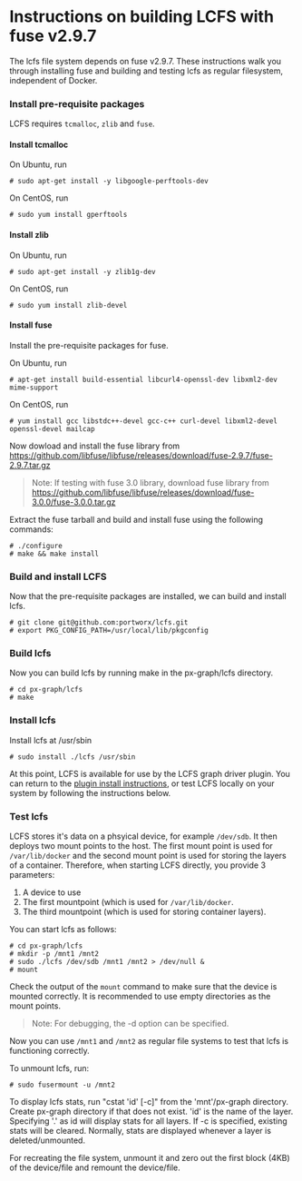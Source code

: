 # Instructions on building LCFS with fuse v2.9.7
The lcfs file system depends on fuse v2.9.7.  These instructions walk you through installing fuse and building and testing lcfs as regular filesystem, independent of Docker.

### Install pre-requisite packages
LCFS requires `tcmalloc`, `zlib` and `fuse`.

#### Install tcmalloc

On Ubuntu, run 

```
# sudo apt-get install -y libgoogle-perftools-dev
```

On CentOS, run

```
# sudo yum install gperftools
```

#### Install zlib

On Ubuntu, run

```
# sudo apt-get install -y zlib1g-dev
```

On CentOS, run

```
# sudo yum install zlib-devel
```

#### Install fuse
Install the pre-requisite packages for fuse.

On Ubuntu, run

```
# apt-get install build-essential libcurl4-openssl-dev libxml2-dev mime-support
```

On CentOS, run

```
# yum install gcc libstdc++-devel gcc-c++ curl-devel libxml2-devel openssl-devel mailcap
```
     
Now dowload and install the fuse library from https://github.com/libfuse/libfuse/releases/download/fuse-2.9.7/fuse-2.9.7.tar.gz

> Note: If testing with fuse 3.0 library, download fuse library from https://github.com/libfuse/libfuse/releases/download/fuse-3.0.0/fuse-3.0.0.tar.gz

Extract the fuse tarball and build and install fuse using the following commands:

```
# ./configure
# make && make install
```

### Build and install LCFS

Now that the pre-requisite packages are installed, we can build and install lcfs.

```
# git clone git@github.com:portworx/lcfs.git
# export PKG_CONFIG_PATH=/usr/local/lib/pkgconfig
```

### Build lcfs 
Now you can build lcfs by running make in the px-graph/lcfs directory.

```
# cd px-graph/lcfs
# make
```

### Install lcfs
Install lcfs at /usr/sbin

```
# sudo install ./lcfs /usr/sbin
```

At this point, LCFS is available for use by the LCFS graph driver plugin.  You can return to the [plugin install instructions](https://github.com/portworx/lcfs/blob/master/INSTALL.md#step-1---install-lcfs), or test LCFS locally on your system by following the instructions below.

### Test lcfs
LCFS stores it's data on a phsyical device, for example `/dev/sdb`.  It then deploys two mount points to the host.  The first mount point is used for `/var/lib/docker` and the second mount point is used for storing the layers of a container.  Therefore, when starting LCFS directly, you provide 3 parameters:

1. A device to use
2. The first mountpoint (which is used for `/var/lib/docker`.
3. The third mountpoint (which is used for storing container layers).

You can start lcfs as follows:

```
# cd px-graph/lcfs
# mkdir -p /mnt1 /mnt2
# sudo ./lcfs /dev/sdb /mnt1 /mnt2 > /dev/null &
# mount
```

Check the output of the `mount` command to make sure that the device is mounted correctly.  It is recommended to use empty directories as the mount points.

> Note: For debugging, the -d option can be specified.

Now you can use `/mnt1` and `/mnt2` as regular file systems to test that lcfs is functioning correctly.

To unmount lcfs, run:
```
# sudo fusermount -u /mnt2
```

To display lcfs stats, run "cstat 'id' [-c]" from the 'mnt'/px-graph directory.  Create px-graph directory if that does not exist.  'id' is the name of the layer.  Specifying '.' as id will display stats for all layers.  If -c is specified, existing stats will be cleared.  Normally, stats are displayed whenever a layer is deleted/unmounted.  

For recreating the file system, unmount it and zero out the first block (4KB) of the device/file and remount the device/file.
